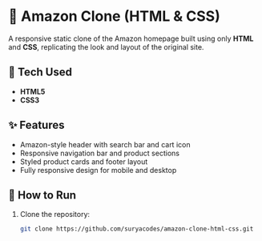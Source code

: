 
# 🛒 Amazon Clone (HTML & CSS)

A responsive static clone of the Amazon homepage built using only **HTML** and **CSS**, replicating the look and layout of the original site.

## 🔧 Tech Used

- **HTML5**  
- **CSS3**

## ✨ Features

- Amazon-style header with search bar and cart icon  
- Responsive navigation bar and product sections  
- Styled product cards and footer layout  
- Fully responsive design for mobile and desktop

## 📂 How to Run

1. Clone the repository:
   ```bash
   git clone https://github.com/suryacodes/amazon-clone-html-css.git
